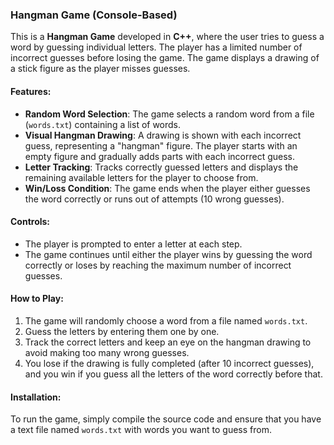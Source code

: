 ### Hangman Game (Console-Based)

This is a **Hangman Game** developed in **C++**, where the user tries to guess a word by guessing individual letters. The player has a limited number of incorrect guesses before losing the game. The game displays a drawing of a stick figure as the player misses guesses.

#### Features:
- **Random Word Selection**: The game selects a random word from a file (`words.txt`) containing a list of words.
- **Visual Hangman Drawing**: A drawing is shown with each incorrect guess, representing a "hangman" figure. The player starts with an empty figure and gradually adds parts with each incorrect guess.
- **Letter Tracking**: Tracks correctly guessed letters and displays the remaining available letters for the player to choose from.
- **Win/Loss Condition**: The game ends when the player either guesses the word correctly or runs out of attempts (10 wrong guesses).

#### Controls:
- The player is prompted to enter a letter at each step.
- The game continues until either the player wins by guessing the word correctly or loses by reaching the maximum number of incorrect guesses.

#### How to Play:
1. The game will randomly choose a word from a file named `words.txt`.
2. Guess the letters by entering them one by one.
3. Track the correct letters and keep an eye on the hangman drawing to avoid making too many wrong guesses.
4. You lose if the drawing is fully completed (after 10 incorrect guesses), and you win if you guess all the letters of the word correctly before that.

#### Installation:
To run the game, simply compile the source code and ensure that you have a text file named `words.txt` with words you want to guess from. 
